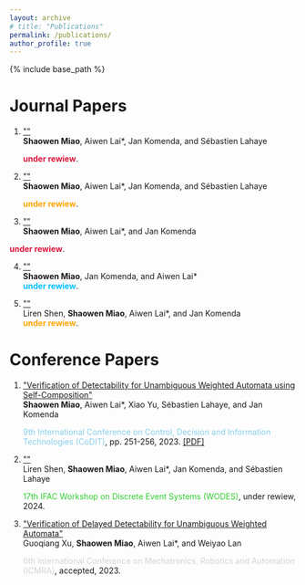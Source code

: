 ```yaml
---
layout: archive
# title: "Publications"
permalink: /publications/
author_profile: true
---
```


{% include base_path %}

# Journal Papers
1. [""]()  
   **Shaowen Miao**, Aiwen Lai*, Jan Komenda, and S&eacute;bastien Lahaye
   <div><font color="Crimson"><b>under rewiew</b></font>.</div>

2. [""]()  
   **Shaowen Miao**, Aiwen Lai*, Jan Komenda, and S&eacute;bastien Lahaye
   <div><font color="Orange"><b>under rewiew</b></font>.</div>

 3. [""]()  
   **Shaowen Miao**, Aiwen Lai*, and Jan Komenda
   <div><font color="Crimson"><b>under rewiew</b></font>.</div>

4. [""]()  
   **Shaowen Miao**, Jan Komenda, and Aiwen Lai*
   <div><font color="DeepSkyBlue"><b>under rewiew</b></font>.</div>

<!-- 4. [""]()  
   **Shaowen Miao**, Jan Komenda, Aiwen Lai*, and Zhiwu Li
   <div><font color="DeepSkyBlue"><b>under rewiew</b></font>.</div> -->

<!-- 4. [""]()  
   **Shaowen Miao**, Jan Komenda, Tom&aacute;&scaron; and Aiwen Lai*
   <div><font color="RoyalBlue"><b>under rewiew</b></font>.</div> -->

5. [""]()  
   Liren Shen, **Shaowen Miao**, Aiwen Lai*, and Jan Komenda
   <div><font color="Orange"><b>under rewiew</b></font>.</div>

<!-- 5. [""]()  
   Keru Chen, **Shaowen Miao**, Ji Ma*, and Aiwen Lai
   <div><font color="Lime"><b>under rewiew</b></font>.</div> -->

<!-- 6. [""]()  
   Zhiyuan Huang, **Shaowen Miao**, Aiwen Lai, Xiao Yu*, and Weiyao Lan
   <div><font color="LightCoral"><b>under rewiew</b></font>.</div> -->

# Conference Papers
1. ["Verification of Detectability for Unambiguous Weighted Automata using Self-Composition"](https://ieeexplore.ieee.org/abstract/document/10284082)  
   **Shaowen Miao**, Aiwen Lai*, Xiao Yu, S&eacute;bastien Lahaye, and Jan Komenda
   <div><font color="SkyBlue">9th International Conference on Control, Decision and Information Technologies (CoDIT)</font>, pp. 251-256, 2023. <a href="https://jiro-m.github.io/papers/23CoDIT.pdf">[PDF]</a>

2. [""]()  
   Liren Shen, **Shaowen Miao**, Aiwen Lai*, Jan Komenda, and S&eacute;bastien Lahaye<br>
   <div><font color="LimeGreen">17th IFAC Workshop on Discrete Event Systems (WODES)</font>, under rewiew, 2024.</div>

3. ["Verification of Delayed Detectability for Unambiguous Weighted Automata"]()  
   Guoqiang Xu, **Shaowen Miao**, Aiwen Lai*, and Weiyao Lan<br>
   <div><font color="LightGrey">6th International Conference on Mechatronics, Robotics and Automation (ICMRA)</font>, accepted, 2023.</div>

